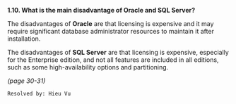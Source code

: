 **1.10. What is the main disadvantage of Oracle and SQL Server?**

The disadvantages of **Oracle** are that licensing is expensive and it may
require significant database administrator resources to maintain it after
installation.

The disadvantages of **SQL Server** are that licensing is expensive, especially
for the Enterprise edition, and not all features are included in all editions,
such as some high-availability options and partitioning.

*(page 30-31)*

`Resolved by: Hieu Vu`
